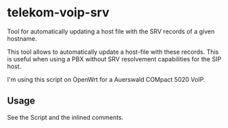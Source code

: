 # telekom-voip-srv

Tool for automatically updating a host file with the SRV records of a
given hostname.

This tool allows to automatically update a host-file with these records.
This is useful when using a PBX without SRV resolvement capabilities for
the SIP host.

I'm using this script on OpenWrt for a Auerswald COMpact 5020 VoIP.

## Usage

See the Script and the inlined comments.
